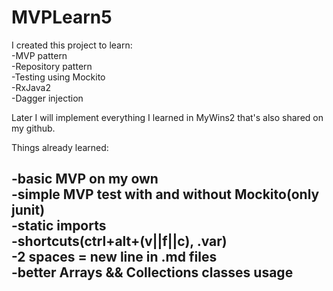 # MVPLearn5
I created this project to learn:  
-MVP pattern  
-Repository pattern  
-Testing using Mockito  
-RxJava2  
-Dagger injection  

Later I will implement everything I learned in MyWins2 that's also shared on my github.  

Things already learned:  

-basic MVP on my own  
-simple MVP test with and without Mockito(only junit)  
-static imports  
-shortcuts(ctrl+alt+(v||f||c), .var)  
-2 spaces = new line in .md files  
-better Arrays && Collections classes usage  
-
